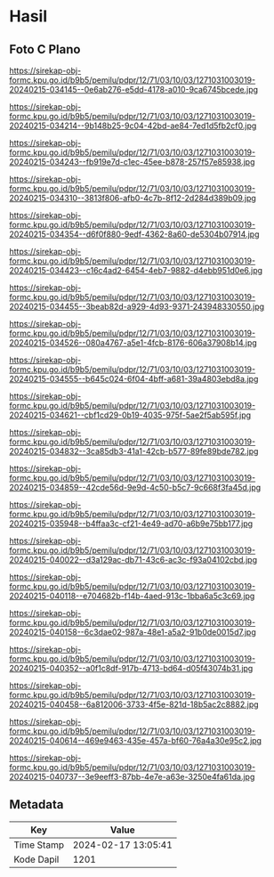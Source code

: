 # Hasil

## Foto C Plano

https://sirekap-obj-formc.kpu.go.id/b9b5/pemilu/pdpr/12/71/03/10/03/1271031003019-20240215-034145--0e6ab276-e5dd-4178-a010-9ca6745bcede.jpg

https://sirekap-obj-formc.kpu.go.id/b9b5/pemilu/pdpr/12/71/03/10/03/1271031003019-20240215-034214--9b148b25-9c04-42bd-ae84-7ed1d5fb2cf0.jpg

https://sirekap-obj-formc.kpu.go.id/b9b5/pemilu/pdpr/12/71/03/10/03/1271031003019-20240215-034243--fb919e7d-c1ec-45ee-b878-257f57e85938.jpg

https://sirekap-obj-formc.kpu.go.id/b9b5/pemilu/pdpr/12/71/03/10/03/1271031003019-20240215-034310--3813f806-afb0-4c7b-8f12-2d284d389b09.jpg

https://sirekap-obj-formc.kpu.go.id/b9b5/pemilu/pdpr/12/71/03/10/03/1271031003019-20240215-034354--d6f0f880-9edf-4362-8a60-de5304b07914.jpg

https://sirekap-obj-formc.kpu.go.id/b9b5/pemilu/pdpr/12/71/03/10/03/1271031003019-20240215-034423--c16c4ad2-6454-4eb7-9882-d4ebb951d0e6.jpg

https://sirekap-obj-formc.kpu.go.id/b9b5/pemilu/pdpr/12/71/03/10/03/1271031003019-20240215-034455--3beab82d-a929-4d93-9371-243948330550.jpg

https://sirekap-obj-formc.kpu.go.id/b9b5/pemilu/pdpr/12/71/03/10/03/1271031003019-20240215-034526--080a4767-a5e1-4fcb-8176-606a37908b14.jpg

https://sirekap-obj-formc.kpu.go.id/b9b5/pemilu/pdpr/12/71/03/10/03/1271031003019-20240215-034555--b645c024-6f04-4bff-a681-39a4803ebd8a.jpg

https://sirekap-obj-formc.kpu.go.id/b9b5/pemilu/pdpr/12/71/03/10/03/1271031003019-20240215-034621--cbf1cd29-0b19-4035-975f-5ae2f5ab595f.jpg

https://sirekap-obj-formc.kpu.go.id/b9b5/pemilu/pdpr/12/71/03/10/03/1271031003019-20240215-034832--3ca85db3-41a1-42cb-b577-89fe89bde782.jpg

https://sirekap-obj-formc.kpu.go.id/b9b5/pemilu/pdpr/12/71/03/10/03/1271031003019-20240215-034859--42cde56d-9e9d-4c50-b5c7-9c668f3fa45d.jpg

https://sirekap-obj-formc.kpu.go.id/b9b5/pemilu/pdpr/12/71/03/10/03/1271031003019-20240215-035948--b4ffaa3c-cf21-4e49-ad70-a6b9e75bb177.jpg

https://sirekap-obj-formc.kpu.go.id/b9b5/pemilu/pdpr/12/71/03/10/03/1271031003019-20240215-040022--d3a129ac-db71-43c6-ac3c-f93a04102cbd.jpg

https://sirekap-obj-formc.kpu.go.id/b9b5/pemilu/pdpr/12/71/03/10/03/1271031003019-20240215-040118--e704682b-f14b-4aed-913c-1bba6a5c3c69.jpg

https://sirekap-obj-formc.kpu.go.id/b9b5/pemilu/pdpr/12/71/03/10/03/1271031003019-20240215-040158--6c3dae02-987a-48e1-a5a2-91b0de0015d7.jpg

https://sirekap-obj-formc.kpu.go.id/b9b5/pemilu/pdpr/12/71/03/10/03/1271031003019-20240215-040352--a0f1c8df-917b-4713-bd64-d05f43074b31.jpg

https://sirekap-obj-formc.kpu.go.id/b9b5/pemilu/pdpr/12/71/03/10/03/1271031003019-20240215-040458--6a812006-3733-4f5e-821d-18b5ac2c8882.jpg

https://sirekap-obj-formc.kpu.go.id/b9b5/pemilu/pdpr/12/71/03/10/03/1271031003019-20240215-040614--469e9463-435e-457a-bf60-76a4a30e95c2.jpg

https://sirekap-obj-formc.kpu.go.id/b9b5/pemilu/pdpr/12/71/03/10/03/1271031003019-20240215-040737--3e9eeff3-87bb-4e7e-a63e-3250e4fa61da.jpg


## Metadata

| Key        | Value               |
| ---------- | ------------------- |
| Time Stamp | 2024-02-17 13:05:41 |
| Kode Dapil | 1201                |



